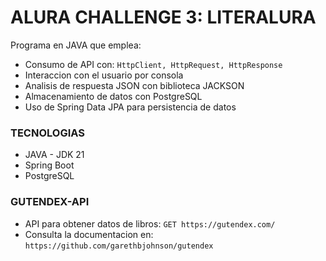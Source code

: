 # ALURA CHALLENGE 3: LITERALURA

Programa en JAVA que emplea:
 - Consumo de API con: `HttpClient, HttpRequest, HttpResponse`
 - Interaccion con el usuario por consola
 - Analisis de respuesta JSON con biblioteca JACKSON
 - Almacenamiento de datos con PostgreSQL
 - Uso de Spring Data JPA para persistencia de datos

### TECNOLOGIAS
 - JAVA - JDK 21
 - Spring Boot
 - PostgreSQL

### GUTENDEX-API
- API para obtener datos de libros:
  `GET https://gutendex.com/`
- Consulta la documentacion en: `https://github.com/garethbjohnson/gutendex`
